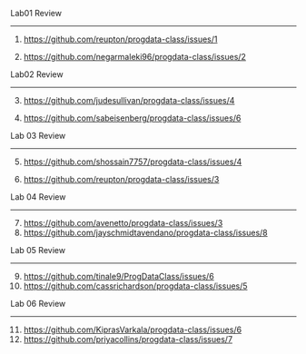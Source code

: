 Lab01 Review
_______

1. https://github.com/reupton/progdata-class/issues/1

2. https://github.com/negarmaleki96/progdata-class/issues/2

Lab02 Review
______

3. https://github.com/judesullivan/progdata-class/issues/4

4. https://github.com/sabeisenberg/progdata-class/issues/6

Lab 03 Review
________
5. https://github.com/shossain7757/progdata-class/issues/4

6. https://github.com/reupton/progdata-class/issues/3

Lab 04 Review
_______
7. https://github.com/avenetto/progdata-class/issues/3
8. https://github.com/jayschmidtavendano/progdata-class/issues/8

Lab 05 Review
_____
9. https://github.com/tinale9/ProgDataClass/issues/6
10. https://github.com/cassrichardson/progdata-class/issues/5

Lab 06 Review
_____
11. https://github.com/KiprasVarkala/progdata-class/issues/6
12. https://github.com/priyacollins/progdata-class/issues/7

